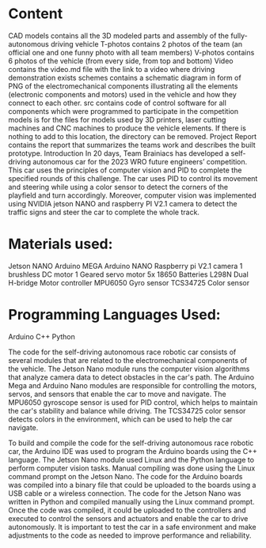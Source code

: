 # Content
CAD models contains all the 3D modeled parts and assembly of the fully-autonomous driving vehicle
T-photos contains 2 photos of the team (an official one and one funny photo with all team members)
V-photos contains 6 photos of the vehicle (from every side, from top and bottom)
Video contains the video.md file with the link to a video where driving demonstration exists
schemes contains a schematic diagram in form of PNG of the electromechanical components illustrating all the elements (electronic components and motors) used in the vehicle and how they connect to each other.
src contains code of control software for all components which were programmed to participate in the competition
models is for the files for models used by 3D printers, laser cutting machines and CNC machines to produce the vehicle elements. If there is nothing to add to this location, the directory can be removed.
Project Report contains the report that summarizes the teams work and describes the built prototype.
Introduction
In 20 days, Team Brainiacs has developed a self-driving autonomous car for the 2023 WRO future engineers’ competition. This car uses the principles of computer vision and PID to complete the specified rounds of this challenge. The car uses PID to control its movement and steering while using a color sensor to detect the corners of the playfield and turn accordingly. Moreover, computer vision was implemented using NVIDIA jetson NANO and raspberry PI V2.1 camera to detect the traffic signs and steer the car to complete the whole track.

# Materials used:

Jetson NANO
Arduino MEGA
Arduino NANO
Raspberry pi V2.1 camera
1 brushless DC motor
1 Geared servo motor
5x 18650 Batteries
L298N Dual H-bridge Motor controller
MPU6050 Gyro sensor
TCS34725 Color sensor

# Programming Languages Used:

Arduino C++
Python

The code for the self-driving autonomous race robotic car consists of several modules that are related to the electromechanical components of the vehicle. The Jetson Nano module runs the computer vision algorithms that analyze camera data to detect obstacles in the car's path. The Arduino Mega and Arduino Nano modules are responsible for controlling the motors, servos, and sensors that enable the car to move and navigate. The MPU6050 gyroscope sensor is used for PID control, which helps to maintain the car's stability and balance while driving. The TCS34725 color sensor detects colors in the environment, which can be used to help the car navigate.

To build and compile the code for the self-driving autonomous race robotic car, the Arduino IDE was used to program the Arduino boards using the C++ language. The Jetson Nano module used Linux and the Python language to perform computer vision tasks. Manual compiling was done using the Linux command prompt on the Jetson Nano. The code for the Arduino boards was compiled into a binary file that could be uploaded to the boards using a USB cable or a wireless connection. The code for the Jetson Nano was written in Python and compiled manually using the Linux command prompt. Once the code was compiled, it could be uploaded to the controllers and executed to control the sensors and actuators and enable the car to drive autonomously. It is important to test the car in a safe environment and make adjustments to the code as needed to improve performance and reliability.
